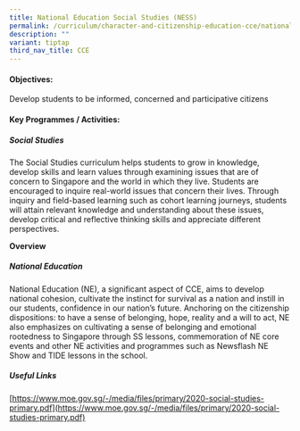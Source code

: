 ```yaml
---
title: National Education Social Studies (NESS)
permalink: /curriculum/character-and-citizenship-education-cce/national-education-social-studies-ness/
description: ""
variant: tiptap
third_nav_title: CCE
---
```

#### Objectives:
Develop students to be informed, concerned and participative citizens

#### Key Programmes / Activities:

##### Social Studies
The Social Studies curriculum helps students to grow in knowledge, develop skills and learn values through examining issues that are of concern to Singapore and the world in which they live. Students are encouraged to inquire real-world issues that concern their lives. Through inquiry and field-based learning such as cohort learning journeys, students will  attain relevant knowledge and understanding about these issues, develop critical and reflective thinking skills and appreciate different perspectives.

**Overview**

##### National Education
National Education (NE), a significant aspect of CCE,  aims to develop national cohesion, cultivate the instinct for survival as a nation and instill in our students, confidence in our nation’s future. Anchoring on the citizenship dispositions: to have a sense of belonging, hope, reality and a will to act, NE also emphasizes on cultivating a sense of belonging and emotional rootedness to Singapore through SS lessons,  commemoration of NE core events and other NE activities and programmes such as Newsflash NE Show  and TIDE lessons in the school.

##### Useful Links
[https://www.moe.gov.sg/-/media/files/primary/2020-social-studies-primary.pdf](https://www.moe.gov.sg/-/media/files/primary/2020-social-studies-primary.pdf)